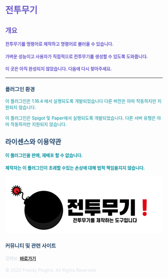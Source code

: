# <font color='SlateBlue'>전투무기</font>


## <font color='SlateBlue'>개요</font>

#### <font color='SlateBlue'>전투무기를 명령어로 제작하고 명령어로 불러올 수 있습니다.</font>

#### <font color='SlateBlue'>가벼운 성능이고 사용자가 직접적으로 전투무기를 생성할 수 있도록 도와줍니다.</font>

#### <font color='SlateBlue'>이 곳은 아직 완성되지 않았습니다. 다음에 다시 찾아주세요.</font>


***

### <font color='#27496d'>플러그인 환경</font>

<font color='#00909e'>이 플러그인은 1.16.4 에서 실행되도록 개발되었습니다 다른 버전은 아마 작동하지만 지원되지 않습니다.</font>  

<font color='#00909e'>이 플러그인은 Spigot 및 Paper에서 실행되도록 개발되었습니다. 다른 서버 유형은 아마 작동하지만 지원되지 않습니다.</font>  


## <font color='#27496d'>라이센스와 이용약관</font>

#### <font color='#00909e'>이 플러그인을 판매, 재배포 할 수 없습니다.</font>

#### <font color='#00909e'>제작자는 이 플러그인이 초래할 수있는 손상에 대해 법적 책임을지지 않습니다.</font>

![image](CombatWeapons.png)


### <font color='#27496d'>커뮤니티 및 관련 사이트</font>

#### <font color='#dae1e7'>깃허브: </font> [바로가기](https://github.com/FreedyPlugins)




<font color='#dae1e7'>© 2020 Freedy Plugins. All Rights Reserved.</font>
